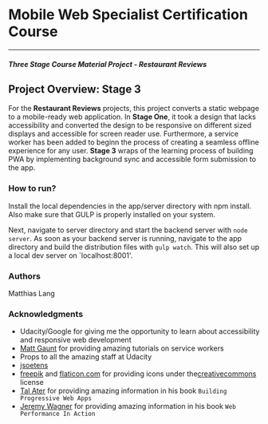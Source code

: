 # Mobile Web Specialist Certification Course
---
#### _Three Stage Course Material Project - Restaurant Reviews_

## Project Overview: Stage 3

For the **Restaurant Reviews** projects, this project converts a static webpage to a mobile-ready web application. In **Stage One**, it took a design that lacks accessibility and converted the design to be responsive on different sized displays and accessible for screen reader use. Furthermore, a service worker has been added to beginn the process of creating a seamless offline experience for any user. **Stage 3** wraps of the learning process of building PWA by implementing background sync and accessible form submission to the app.

### How to run?

Install the local dependencies in the app/server directory with npm install. Also make sure that GULP is properly installed on your system.

Next, navigate to server directory and start the backend server with `node server`. As soon as your backend server is running, navigate to the app directory and build the distribution files with `gulp watch`. This will also set up a local dev server on `localhost:8001'.

### Authors

Matthias Lang

### Acknowledgments

* Udacity/Google for giving me the opportunity to learn about accessibility and responsive web development
* [Matt Gaunt](https://developers.google.com/web/fundamentals/primers/service-workers/) for providing amazing tutorials on service workers
* Props to all the amazing staff at Udacity
* [jsoetens](https://github.com/jsoetens/udacity-nanodegree-mws/tree/master/mws-project-1)
* [freepik](http.//www.freepik.com) and [flaticon.com](https://www.flaticon.com) for providing icons under the[creativecommons](http://creativecommons.org/licenses/by/3.0/) license
* [Tal Ater](https://github.com/TalAter) for providing amazing information in his book `Building Progressive Web Apps`
* [Jeremy Wagner](https://github.com/malchata) for providing amazing information in his book `Web Performance In Action`






